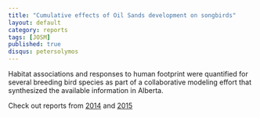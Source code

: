 ```yaml
---
title: "Cumulative effects of Oil Sands development on songbirds"
layout: default
category: reports
tags: [JOSM]
published: true
disqus: petersolymos
---
```


Habitat associations and responses to human footprint were quantified for several breeding bird species as part of a collaborative modeling effort that synthesized the available information in Alberta.

Check out reports from [2014](http://www.borealbirds.ca/files/JOSM_Report_2014_AllSpecies.pdf) and [2015](http://www.borealbirds.ca/files/Technical_Reports/JOSM_report_Solymos_et_al_2015_final.pdf)


